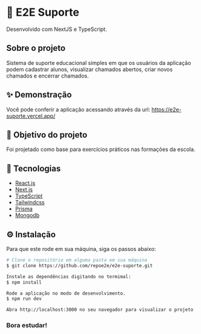 
# 🚀 E2E Suporte

Desenvolvido com NextJS e TypeScript.

## Sobre o projeto

Sistema de suporte educacional simples  em que os usuários da aplicação podem cadastrar alunos, visualizar chamados abertos, criar novos chamados e encerrar chamados.

## ✨ Demonstração

Você pode conferir a aplicação acessando através da url: https://e2e-suporte.vercel.app/

## 🎯 Objetivo do projeto

Foi projetado como base para exercícios práticos nas formações da escola.

## 📝 Tecnologias

- [React.js](https://pt-br.reactjs.org)
- [Next.js](https://nextjs.org)
- [TypeScript](https://www.typescriptlang.org/)
- [Tailwindcss](https://tailwindcss.com/)
- [Prisma](https://www.prisma.io/)
- [Mongodb](https://www.mongodb.com/pt-br)

## ⚙️ Instalação

Para que este rode em sua máquina, siga os passos abaixo:

```bash
# Clone o repositório em alguma pasta em sua máquina
$ git clone https://github.com/repoe2e/e2e-suporte.git

Instale as dependências digitando no termimal:
$ npm install

Rode a aplicação no modo de desenvolvimento.
$ npm run dev

Abra http://localhost:3000 no seu navegador para visualizar o projeto
```

### Bora estudar!
